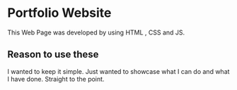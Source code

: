 # Portfolio Website

This Web Page was developed by using HTML , CSS and JS.

## Reason to use these

I wanted to keep it simple. Just wanted to showcase what I can do and what I have done. Straight to the point.

